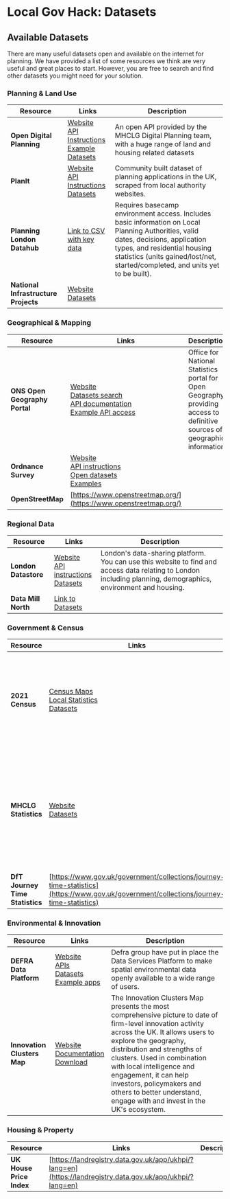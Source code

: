 # Local Gov Hack: Datasets

## Available Datasets

There are many useful datasets open and available on the internet for planning. We have provided a list of some resources we think are very useful and great places to start. However, you are free to search and find other datasets you might need for your solution.


### Planning & Land Use
| Resource | Links | Description |
|----------|-------|-------------|
| **Open Digital Planning** | [Website](https://example.com/odp)<br>[API Instructions](https://example.com/odp/api)<br>[Example](https://example.com/odp/example)<br>[Datasets](https://example.com/odp/datasets) | An open API provided by the MHCLG Digital Planning team, with a huge range of land and housing related datasets |
| **PlanIt** | [Website](https://example.com/planit)<br>[API Instructions](https://example.com/planit/api)<br>[Datasets](https://example.com/planit/datasets) | Community built dataset of planning applications in the UK, scraped from local authority websites. |
| **Planning London Datahub** | [Link to CSV with key data](https://example.com/pldhub) | Requires basecamp environment access. Includes basic information on Local Planning Authorities, valid dates, decisions, application types, and residential housing statistics (units gained/lost/net, started/completed, and units yet to be built). |
| **National Infrastructure Projects** | [Website](https://example.com/nip)<br>[Datasets](https://example.com/nip/datasets) | |

### Geographical & Mapping
| Resource | Links | Description |
|----------|-------|-------------|
| **ONS Open Geography Portal** | [Website](https://example.com/ons-geo)<br>[Datasets search](https://example.com/ons-geo/datasets)<br>[API documentation](https://example.com/ons-geo/api)<br>[Example API access](https://example.com/ons-geo/api-example) | Office for National Statistics portal for Open Geography, providing access to definitive sources of geographic information |
| **Ordnance Survey** | [Website](https://example.com/os)<br>[API instructions](https://example.com/os/api)<br>[Open datasets](https://example.com/os/datasets)<br>[Examples](https://example.com/os/examples) | |
| **OpenStreetMap** | [https://www.openstreetmap.org/](https://www.openstreetmap.org/) | |

### Regional Data
| Resource | Links | Description |
|----------|-------|-------------|
| **London Datastore** | [Website](https://example.com/london-data)<br>[API instructions](https://example.com/london-data/api)<br>[Datasets](https://example.com/london-data/datasets) | London's data-sharing platform. You can use this website to find and access data relating to London including planning, demographics, environment and housing. |
| **Data Mill North** | [Link to Datasets](https://example.com/dmn) | |

### Government & Census
| Resource | Links | Description |
|----------|-------|-------------|
| **2021 Census** | [Census Maps](https://example.com/census-maps)<br>[Local Statistics](https://example.com/census-stats)<br>[Datasets](https://example.com/census/datasets) | Interactive map tool that visualises Census 2021 data on different topics down to a local authority area and neighbourhood level. |
| **MHCLG Statistics** | [Website](https://example.com/mhclg)<br>[Datasets](https://example.com/mhclg/datasets) | MHCLG publishes statistics relating to deprivation, fire, housing and homelessness, local government finance, planning performance and land use. |
| **DfT Journey Time Statistics** | [https://www.gov.uk/government/collections/journey-time-statistics](https://www.gov.uk/government/collections/journey-time-statistics) | |

### Environmental & Innovation
| Resource | Links | Description |
|----------|-------|-------------|
| **DEFRA Data Platform** | [Website](https://example.com/defra)<br>[APIs](https://example.com/defra/api)<br>[Datasets](https://example.com/defra/datasets)<br>[Example apps](https://example.com/defra/apps) | Defra group have put in place the Data Services Platform to make spatial environmental data openly available to a wide range of users. |
| **Innovation Clusters Map** | [Website](https://example.com/icm)<br>[Documentation](https://example.com/icm/docs)<br>[Download](https://example.com/icm/download) | The Innovation Clusters Map presents the most comprehensive picture to date of firm-level innovation activity across the UK. It allows users to explore the geography, distribution and strengths of clusters. Used in combination with local intelligence and engagement, it can help investors, policymakers and others to better understand, engage with and invest in the UK's ecosystem. |

### Housing & Property
| Resource | Links | Description |
|----------|-------|-------------|
| **UK House Price Index** | [https://landregistry.data.gov.uk/app/ukhpi/?lang=en](https://landregistry.data.gov.uk/app/ukhpi/?lang=en) | |
